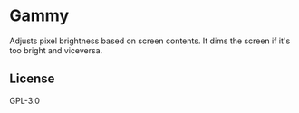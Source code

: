# Gammy

Adjusts pixel brightness based on screen contents. It dims the screen if it's too bright and viceversa.

## License

GPL-3.0

